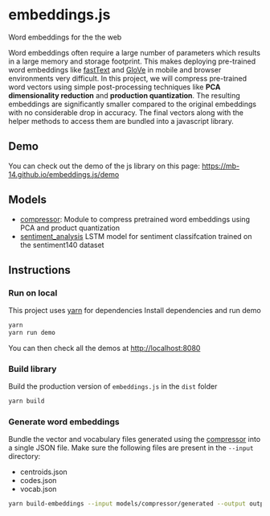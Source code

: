 # embeddings.js

Word embeddings for the the web

Word embeddings often require a large number of parameters which results in a large memory and storage footprint.
This makes deploying pre-trained word embeddings like [fastText](https://fasttext.cc/) and [GloVe](https://nlp.stanford.edu/projects/glove/) in mobile and browser environments very difficult. In this project,
we will compress pre-trained word vectors using simple post-processing techniques like **PCA dimensionality reduction** and **production quantization**.
The resulting embeddings are significantly smaller compared to the original embeddings with no considerable drop in accuracy. The final vectors along with the helper methods to access them are bundled into a javascript library.

## Demo
You can check out the demo of the js library on this page: https://mb-14.github.io/embeddings.js/demo

## Models

- [compressor](models/compressor): Module to compress pretrained word embeddings using PCA and product quantization
- [sentiment_analysis](models/sentiment_analysis) LSTM model for sentiment classifcation trained on the sentiment140 dataset 

## Instructions

### Run on local

This project uses [yarn](https://yarnpkg.com) for dependencies 
Install dependencies and run demo
```bash
yarn
yarn run demo
```
You can then check all the demos at [http://localhost:8080]()

### Build library
Build the production version of `embeddings.js` in the `dist` folder

```bash
yarn build
```

### Generate word embeddings
Bundle the vector and vocabulary files generated using the [compressor](/models/compressor) into a single
JSON file.
Make sure the following files are present in the `--input` directory:
- centroids.json
- codes.json
- vocab.json

```bash
yarn build-embeddings --input models/compressor/generated --output output_dir/word-embeddings.json
```